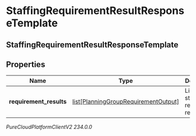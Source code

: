 # StaffingRequirementResultResponseTemplate

## StaffingRequirementResultResponseTemplate

## Properties

|Name | Type | Description | Notes|
|------------ | ------------- | ------------- | -------------|
| **requirement_results** | [list[PlanningGroupRequirementOutput]](PlanningGroupRequirementOutput) | List of staffing requirement results | |



_PureCloudPlatformClientV2 234.0.0_
